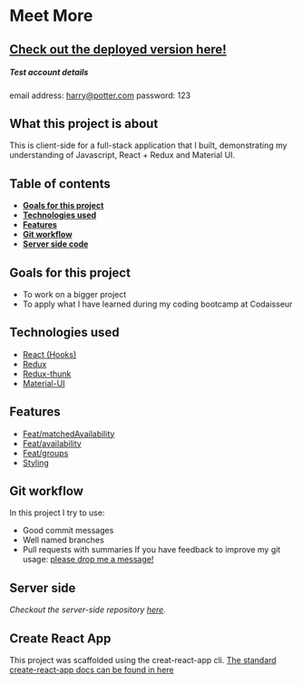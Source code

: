 # Meet More 

## [Check out the deployed version here!](https://meetmore.netlify.app/)
##### Test account details
email address: harry@potter.com
password: 123

## What this project is about
This is client-side for a full-stack application that I built, demonstrating my understanding of Javascript, React + Redux and Material UI.

## Table of contents
- **[Goals for this project](#goals-for-this-project)**
- **[Technologies used](#technologies-used)**
- **[Features](#features)**
- **[Git workflow](#git-workflow)**
- **[Server side code](#server-side-code)**

## Goals for this project
- To work on a bigger project
- To apply what I have learned during my coding bootcamp at Codaisseur

## Technologies used
- [React (Hooks)](./src/components/Groups/index.js)
- [Redux](./src/actions/availability.js)
- [Redux-thunk](./src/actions/users.js)
- [Material-UI](./src/components/Availability/DateTimePicker.js)


## Features
- [Feat/matchedAvailability](https://github.com/Laphatradap/MeetMore-server/blob/master/Availability/router.js)
- [Feat/availability](https://github.com/Laphatradap/MeetMore-client/pull/2)
- [Feat/groups](https://github.com/Laphatradap/MeetMore-client/pull/4)
- [Styling](https://github.com/Laphatradap/MeetMore-client/pull/5)

## Git workflow
In this project I try to use:
- Good commit messages
- Well named branches
- Pull requests with summaries
If you have feedback to improve my git usage: [please drop me a message!](https://www.linkedin.com/in/laphatradaphusri/)

## Server side
*Checkout the server-side repository [here](https://github.com/Laphatradap/MeetMore-server).*

## Create React App
This project was scaffolded using the creat-react-app cli.
[The standard create-react-app docs can be found in here](CreateReactApp.md)

